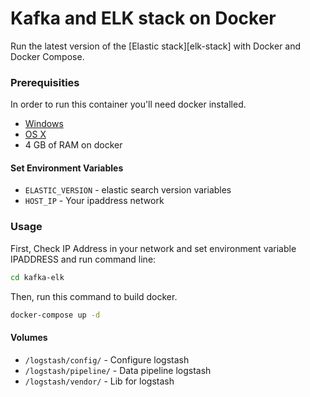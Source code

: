 # Kafka and ELK stack on Docker

Run the latest version of the [Elastic stack][elk-stack] with Docker and Docker Compose.

### Prerequisities
In order to run this container you'll need docker installed.

* [Windows](https://docs.docker.com/windows/started)
* [OS X](https://docs.docker.com/mac/started/)
* 4 GB of RAM on docker

#### Set Environment Variables

* `ELASTIC_VERSION` - elastic search version variables
* `HOST_IP` - Your ipaddress network 

### Usage
First, Check IP Address in your network and set environment variable IPADDRESS and run command line:
```sh
cd kafka-elk
```
Then, run this command to build docker.
```sh
docker-compose up -d
```

#### Volumes

* `/logstash/config/` - Configure logstash
* `/logstash/pipeline/` - Data pipeline logstash
* `/logstash/vendor/` - Lib for logstash